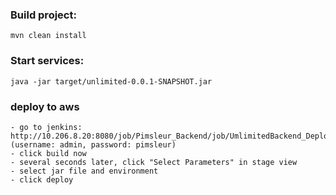 ### Build project:
```mvn clean install```

### Start services:
```java -jar target/unlimited-0.0.1-SNAPSHOT.jar```


### deploy to aws
    - go to jenkins: http://10.206.8.20:8080/job/Pimsleur_Backend/job/UmlimitedBackend_Deploy/    (username: admin, password: pimsleur)
    - click build now
    - several seconds later, click "Select Parameters" in stage view
    - select jar file and environment
    - click deploy
    
